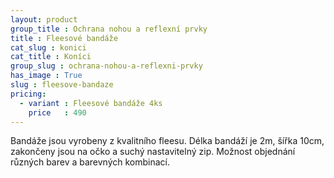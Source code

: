 ```yaml
---
layout: product
group_title : Ochrana nohou a reflexní prvky
title : Fleesové bandáže
cat_slug : konici
cat_title : Koníci
group_slug : ochrana-nohou-a-reflexni-prvky
has_image : True
slug : fleesove-bandaze
pricing:
  - variant : Fleesové bandáže 4ks
    price   : 490
---
```


Bandáže jsou vyrobeny z kvalitního fleesu. 
Délka bandáží je 2m, šířka 10cm, zakončeny jsou na očko a suchý nastavitelný zip.
Možnost objednání různých barev a barevných kombinací.

